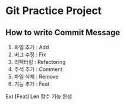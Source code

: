 # Git Practice Project

## How to write Commit Message

1. 파일 추가 : Add
2. 버그 수정 : Fix
3. 리팩터링 : Refactoring
4. 주석 추가 : Comment
5. 파일 삭제 : Remove
6. 기능 추가 : Feat

Ex) [Feat] Len 함수 기능 완성
